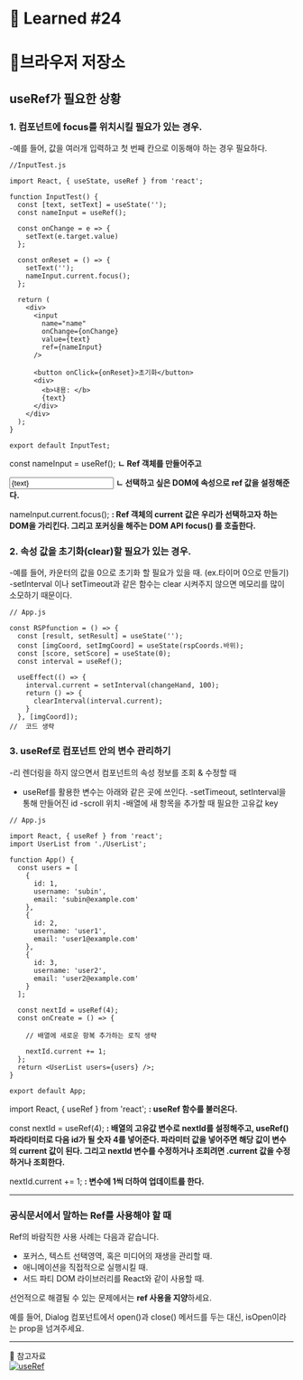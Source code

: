 # 🌟 Learned #24

# 🔶브라우저 저장소

## useRef가 필요한 상황

### 1. 컴포넌트에 focus를 위치시킬 필요가 있는 경우.

-예를 들어, 값을 여러개 입력하고 첫 번째 칸으로 이동해야 하는 경우 필요하다.

```
//InputTest.js

import React, { useState, useRef } from 'react';

function InputTest() {
  const [text, setText] = useState('');
  const nameInput = useRef();

  const onChange = e => {
    setText(e.target.value)
  };

  const onReset = () => {
    setText('');
    nameInput.current.focus();
  };

  return (
    <div>
      <input
        name="name"
        onChange={onChange}
        value={text}
        ref={nameInput}
      />

      <button onClick={onReset}>초기화</button>
      <div>
        <b>내용: </b>
        {text}
      </div>
    </div>
  );
}

export default InputTest;
```

const nameInput = useRef();
**ㄴ Ref 객체를 만들어주고**

<input
  name="name"
  onChange={onChange}
  value={text}
  ref={nameInput}
/>
**ㄴ 선택하고 싶은 DOM에 속성으로 ref 값을 설정해준다.**

nameInput.current.focus();
**: Ref 객체의 current 값은 우리가 선택하고자 하는 DOM을 가리킨다.
그리고 포커싱을 해주는 DOM API focus() 를 호출한다.**

### 2. 속성 값을 초기화(clear)할 필요가 있는 경우.

-예를 들어, 카운터의 값을 0으로 초기화 할 필요가 있을 때. (ex.타이머 0으로 만들기)
-setInterval 이나 setTimeout과 같은 함수는 clear 시켜주지 않으면 메모리를 많이 소모하기 때문이다.

```
// App.js

const RSPfunction = () => {
  const [result, setResult] = useState('');
  const [imgCoord, setImgCoord] = useState(rspCoords.바위);
  const [score, setScore] = useState(0);
  const interval = useRef();

  useEffect(() => {
    interval.current = setInterval(changeHand, 100);
    return () => {
      clearInterval(interval.current);
    }
  }, [imgCoord]);
//  코드 생략
```

### 3. useRef로 컴포넌트 안의 변수 관리하기

-리 렌더링을 하지 않으면서 컴포넌트의 속성 정보를 조회 & 수정할 때

- useRef를 활용한 변수는 아래와 같은 곳에 쓰인다.
  -setTimeout, setInterval을 통해 만들어진 id
  -scroll 위치 -배열에 새 항목을 추가할 때 필요한 고유값 key

```
// App.js

import React, { useRef } from 'react';
import UserList from './UserList';

function App() {
  const users = [
    {
      id: 1,
      username: 'subin',
      email: 'subin@example.com'
    },
    {
      id: 2,
      username: 'user1',
      email: 'user1@example.com'
    },
    {
      id: 3,
      username: 'user2',
      email: 'user2@example.com'
    }
  ];

  const nextId = useRef(4);
  const onCreate = () => {

    // 배열에 새로운 항복 추가하는 로직 생략

    nextId.current += 1;
  };
  return <UserList users={users} />;
}

export default App;
```

import React, { useRef } from 'react';
**: useRef 함수를 불러온다.**

const nextId = useRef(4);
**: 배열의 고유값 변수로 nextId를 설정해주고,
useRef() 파라타미터로 다음 id가 될 숫자 4를 넣어준다.
파라미터 값을 넣어주면 해당 값이 변수의 current 값이 된다.
그리고 nextId 변수를 수정하거나 조회려면 .current 값을 수정하거나 조회한다.**

nextId.current += 1;
**: 변수에 1씩 더하여 업데이트를 한다.**

---

### 공식문서에서 말하는 Ref를 사용해야 할 때

Ref의 바람직한 사용 사례는 다음과 같습니다.

- 포커스, 텍스트 선택영역, 혹은 미디어의 재생을 관리할 때.
- 애니메이션을 직접적으로 실행시킬 때.
- 서드 파티 DOM 라이브러리를 React와 같이 사용할 때.

선언적으로 해결될 수 있는 문제에서는 **ref 사용을 지양**하세요.

예를 들어, Dialog 컴포넌트에서 open()과 close() 메서드를 두는 대신, isOpen이라는 prop을 넘겨주세요.

---

💟 참고자료
<br>
[![useRef](https://img.shields.io/badge/useRef-E8E8E8.svg?style=for-the-badge&logo=useRef&logoColor=white)](https://yoonjong-park.tistory.com/entry/React-useRef-%EB%8A%94-%EC%96%B8%EC%A0%9C-%EC%82%AC%EC%9A%A9%ED%95%98%EB%8A%94%EA%B0%80)
